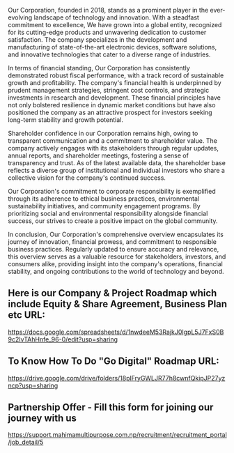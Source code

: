 Our Corporation, founded in 2018, stands as a prominent player in the ever-evolving landscape of technology and innovation. With a steadfast commitment to excellence, We have grown into a global entity, recognized for its cutting-edge products and unwavering dedication to customer satisfaction. The company specializes in the development and manufacturing of state-of-the-art electronic devices, software solutions, and innovative technologies that cater to a diverse range of industries.

In terms of financial standing, Our Corporation has consistently demonstrated robust fiscal performance, with a track record of sustainable growth and profitability. The company's financial health is underpinned by prudent management strategies, stringent cost controls, and strategic investments in research and development. These financial principles have not only bolstered resilience in dynamic market conditions but have also positioned the company as an attractive prospect for investors seeking long-term stability and growth potential.

Shareholder confidence in our Corporation remains high, owing to transparent communication and a commitment to shareholder value. The company actively engages with its stakeholders through regular updates, annual reports, and shareholder meetings, fostering a sense of transparency and trust. As of the latest available data, the shareholder base reflects a diverse group of institutional and individual investors who share a collective vision for the company's continued success.

Our Corporation's commitment to corporate responsibility is exemplified through its adherence to ethical business practices, environmental sustainability initiatives, and community engagement programs. By prioritizing social and environmental responsibility alongside financial success, our strives to create a positive impact on the global community.

In conclusion, Our Corporation's comprehensive overview encapsulates its journey of innovation, financial prowess, and commitment to responsible business practices. Regularly updated to ensure accuracy and relevance, this overview serves as a valuable resource for stakeholders, investors, and consumers alike, providing insight into the company's operations, financial stability, and ongoing contributions to the world of technology and beyond.

Here is our Company & Project Roadmap which include Equity & Share Agreement, Business Plan etc URL:
-------
https://docs.google.com/spreadsheets/d/1nwdeeM53RajkJ0IgpL5J7FxS0B9c2IvTAhHnfe_96-0/edit?usp=sharing

To Know How To Do "Go Digital" Roadmap URL:
-------
https://drive.google.com/drive/folders/18plFryGWLJR77h8cwnfQkipJP27yzncp?usp=sharing

Partnership Offer - Fill this form for joining our journey with us
---
https://support.mahimamultipurpose.com.np/recruitment/recruitment_portal/job_detail/5
